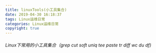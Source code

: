 ```yaml
---
title: linuxTools(小工具集合)
date: 2019-04-30 16:18:37
tags: Linux运维日常
categories: Linux运维日常
copyright: true
---
```

###### Linux下常用的小工具集合（grep cut soft uniq tee paste tr diff wc du df)

